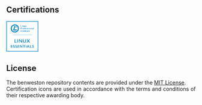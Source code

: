 ## Certifications

<div align="left">

<p align="left">
  <a href="https://lpi.org/verify/LPI000423983/mbdrzy6994">
    <img src="https://github.com/benweston/benweston/blob/main/img/linux-essentials.png"
      width="84.9" height="80.7"
        alt="Linux Essentials Icon">
  </a>

</div>

## License

<div align="justify">

The benweston repository contents are provided under the [MIT License](https://github.com/benweston/benweston/blob/main/LICENSE).   
Certification icons are used in accordance with the terms and conditions of their respective awarding body.   

</div>

<!--
**benweston/benweston** is a ✨ _special_ ✨ repository because its `README.md` (this file) appears on your GitHub profile.

Here are some ideas to get you started:

- 🔭 I’m currently working on ...
- 🌱 I’m currently learning ...
- 👯 I’m looking to collaborate on ...
- 🤔 I’m looking for help with ...
- 💬 Ask me about ...
- 📫 How to reach me: ...
- 😄 Pronouns: ...
- ⚡ Fun fact: ...
-->
